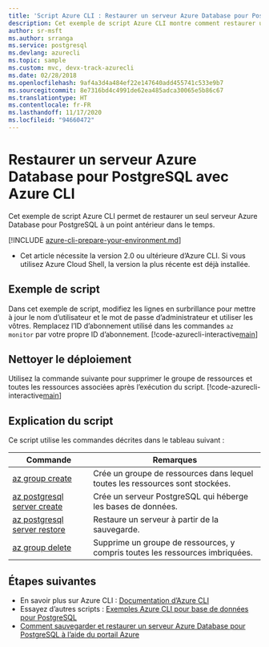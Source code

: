 ```yaml
---
title: 'Script Azure CLI : Restaurer un serveur Azure Database pour PostgreSQL'
description: Cet exemple de script Azure CLI montre comment restaurer un serveur Azure Database pour PostgreSQL et ses bases de données à un point antérieur dans le temps.
author: sr-msft
ms.author: srranga
ms.service: postgresql
ms.devlang: azurecli
ms.topic: sample
ms.custom: mvc, devx-track-azurecli
ms.date: 02/28/2018
ms.openlocfilehash: 9af4a3d4a484ef22e147640add455741c533e9b7
ms.sourcegitcommit: 8e7316bd4c4991de62ea485adca30065e5b86c67
ms.translationtype: HT
ms.contentlocale: fr-FR
ms.lasthandoff: 11/17/2020
ms.locfileid: "94660472"
---
```

# <a name="restore-an-azure-database-for-postgresql-server-using-azure-cli"></a>Restaurer un serveur Azure Database pour PostgreSQL avec Azure CLI
Cet exemple de script Azure CLI permet de restaurer un seul serveur Azure Database pour PostgreSQL à un point antérieur dans le temps.

[!INCLUDE [azure-cli-prepare-your-environment.md](../../../includes/azure-cli-prepare-your-environment.md)]

- Cet article nécessite la version 2.0 ou ultérieure d’Azure CLI. Si vous utilisez Azure Cloud Shell, la version la plus récente est déjà installée.

## <a name="sample-script"></a>Exemple de script
Dans cet exemple de script, modifiez les lignes en surbrillance pour mettre à jour le nom d’utilisateur et le mot de passe d’administrateur et utiliser les vôtres. Remplacez l’ID d’abonnement utilisé dans les commandes `az monitor` par votre propre ID d’abonnement.
[!code-azurecli-interactive[main](../../../cli_scripts/postgresql/backup-restore/backup-restore.sh?highlight=15-16 "Restore Azure Database for PostgreSQL.")]

## <a name="clean-up-deployment"></a>Nettoyer le déploiement
Utilisez la commande suivante pour supprimer le groupe de ressources et toutes les ressources associées après l’exécution du script. 
[!code-azurecli-interactive[main](../../../cli_scripts/postgresql/backup-restore/delete-postgresql.sh  "Delete the resource group.")]

## <a name="script-explanation"></a>Explication du script
Ce script utilise les commandes décrites dans le tableau suivant :

| **Commande** | **Remarques** |
|---|---|
| [az group create](/cli/azure/group) | Crée un groupe de ressources dans lequel toutes les ressources sont stockées. |
| [az postgresql server create](/cli/azure/postgres/server#az-postgres-server-create) | Crée un serveur PostgreSQL qui héberge les bases de données. |
| [az postgresql server restore](/cli/azure/postgres/server#az-postgres-server-restore) | Restaure un serveur à partir de la sauvegarde. |
| [az group delete](/cli/azure/group) | Supprime un groupe de ressources, y compris toutes les ressources imbriquées. |

## <a name="next-steps"></a>Étapes suivantes
- En savoir plus sur Azure CLI : [Documentation d’Azure CLI](/cli/azure)
- Essayez d’autres scripts : [Exemples Azure CLI pour base de données pour PostgreSQL](../sample-scripts-azure-cli.md)
- [Comment sauvegarder et restaurer un serveur Azure Database pour PostgreSQL à l’aide du portail Azure](../howto-restore-server-portal.md)
